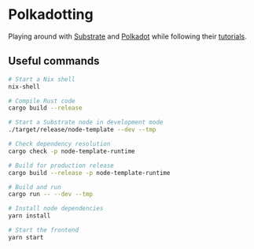 # Polkadotting

Playing around with [Substrate](https://substrate.io) and [Polkadot](https://polkadot.network) while following their [tutorials](https://substrate.dev/en/tutorials).

## Useful commands

```sh
# Start a Nix shell
nix-shell

# Compile Rust code
cargo build --release

# Start a Substrate node in development mode
./target/release/node-template --dev --tmp

# Check dependency resolution
cargo check -p node-template-runtime

# Build for production release
cargo build --release -p node-template-runtime

# Build and run
cargo run -- --dev --tmp

# Install node dependencies
yarn install

# Start the frontend
yarn start
```
